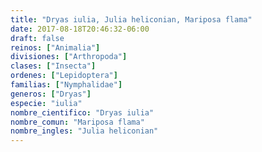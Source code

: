 ```yaml
---
title: "Dryas iulia, Julia heliconian, Mariposa flama"
date: 2017-08-18T20:46:32-06:00
draft: false
reinos: ["Animalia"]
divisiones: ["Arthropoda"]
clases: ["Insecta"]
ordenes: ["Lepidoptera"]
familias: ["Nymphalidae"]
generos: ["Dryas"]
especie: "iulia"
nombre_cientifico: "Dryas iulia"
nombre_comun: "Mariposa flama"
nombre_ingles: "Julia heliconian"
---
```

